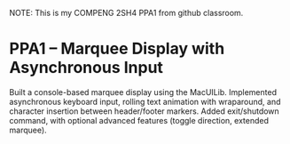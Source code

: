 NOTE: This is my COMPENG 2SH4 PPA1 from github classroom.
# PPA1 – Marquee Display with Asynchronous Input

Built a console-based marquee display using the MacUILib. Implemented asynchronous keyboard input, rolling text animation with wraparound, and character insertion between header/footer markers. Added exit/shutdown command, with optional advanced features (toggle direction, extended marquee).
